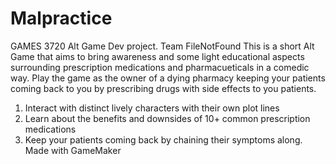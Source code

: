# Malpractice
 GAMES 3720 Alt Game Dev project. Team FileNotFound
This is a short Alt Game that aims to bring awareness and some light educational aspects surrounding prescription medications and pharmacueticals in a comedic way.
Play the game as the owner of a dying pharmacy keeping your patients coming back to you by prescribing drugs with side effects to you patients.
 1. Interact with distinct lively characters with their own plot lines
 2. Learn about the benefits and downsides of 10+ common prescription medications
 3. Keep your patients coming back by chaining their symptoms along.
Made with GameMaker
